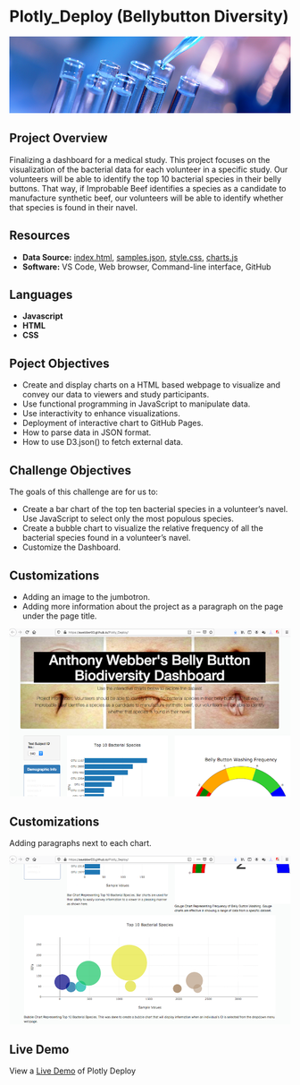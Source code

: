 # Plotly_Deploy (Bellybutton Diversity)

![UFOs](Resources/banner.png)

## Project Overview
Finalizing a dashboard for a medical study. This project focuses on the visualization of the bacterial data for each volunteer in a specific study. Our volunteers will be able to identify the top 10 bacterial species in their belly buttons. That way, if Improbable Beef identifies a species as a candidate to manufacture synthetic beef, our volunteers will be able to identify whether that species is found in their navel.

## Resources  
- **Data Source:** [index.html](/index.html), [samples.json](/samples.json), [style.css](/style.css), [charts.js](/charts.js) 
- **Software:** VS Code, Web browser, Command-line interface, GitHub


## Languages 
- **Javascript**
- **HTML**
- **CSS**

## Poject Objectives  
- Create and display charts on a HTML based webpage to visualize and convey our data to viewers and study participants.
- Use functional programming in JavaScript to manipulate data.
- Use interactivity to enhance visualizations.
- Deployment of interactive chart to GitHub Pages. 
- How to parse data in JSON format.
- How to use D3.json() to fetch external data.

## Challenge Objectives  
The goals of this challenge are for us to:
- Create a bar chart of the top ten bacterial species in a volunteer’s navel. Use JavaScript to select only the most populous species.
- Create a bubble chart to visualize the relative frequency of all the bacterial species found in a volunteer’s navel.
- Customize the Dashboard. 

## Customizations
- Adding an image to the jumbotron. 
- Adding more information about the project as a paragraph on the page under the page title.

![Webpage Demo 1](Resources/WebpageDemo1.png)

## Customizations
 Adding paragraphs next to each chart.
 
![Webpage Demo 2](Resources/WebpageDemo2.png)

## Live Demo
View a [Live Demo](https://awebber00.github.io/Plotly_Deploy/) of Plotly Deploy
